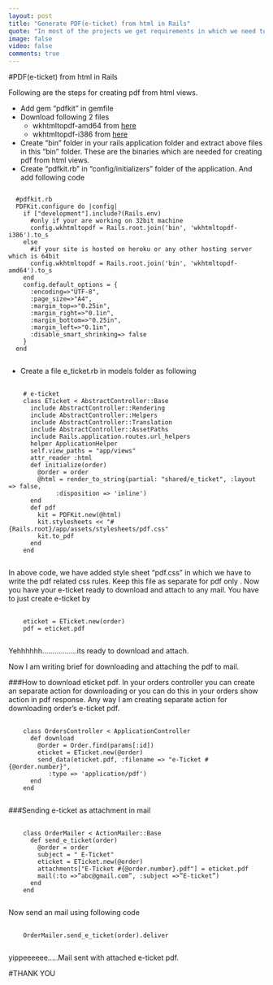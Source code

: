 ```yaml
---
layout: post
title: "Generate PDF(e-ticket) from html in Rails"
quote: "In most of the projects we get requirements in which we need to send an attachment or download PDFs for order’s e-ticket or any certificate kind of things. So here I have written a post  for how to create PDFs from html using “pdfkit” gem."
image: false
video: false
comments: true
---
```

#PDF(e-ticket) from html in Rails

Following are the steps for creating pdf from html views.

- Add gem “pdfkit” in gemfile
- Download following 2 files
  - wkhtmltopdf-amd64 from [here](http://code.google.com/p/wkhtmltopdf/downloads/detail?name=wkhtmltopdf-0.9.9-static-amd64.tar.bz2&can=2&q=)
  - wkhtmltopdf-i386 from [here]( http://code.google.com/p/wkhtmltopdf/downloads/detail?name=wkhtmltopdf-0.9.9-static-i386.tar.bz2&can=2&q=)
- Create “bin” folder in your rails application folder and extract above files in this “bin” folder. These are the binaries which are needed for creating  pdf from html views.
- Create “pdfkit.rb” in “config/initializers” folder of the application. And add following code
<pre>
<code class="ruby">
  #pdfkit.rb
  PDFKit.configure do |config|
    if ["development"].include?(Rails.env)
      #only if your are working on 32bit machine
      config.wkhtmltopdf = Rails.root.join('bin', 'wkhtmltopdf-i386').to_s
    else
      #if your site is hosted on heroku or any other hosting server which is 64bit
      config.wkhtmltopdf = Rails.root.join('bin', 'wkhtmltopdf-amd64').to_s
    end
    config.default_options = {
      :encoding=>"UTF-8",
      :page_size=>"A4",
      :margin_top=>"0.25in",
      :margin_right=>"0.1in",
      :margin_bottom=>"0.25in",
      :margin_left=>"0.1in",
      :disable_smart_shrinking=> false
    }
  end
  </code>
</pre>
- Create a file e_ticket.rb in models folder as following
<pre>
  <code class="ruby">
    # e-ticket
    class ETicket < AbstractController::Base
      include AbstractController::Rendering
      include AbstractController::Helpers
      include AbstractController::Translation
      include AbstractController::AssetPaths
      include Rails.application.routes.url_helpers
      helper ApplicationHelper
      self.view_paths = "app/views"
      attr_reader :html
      def initialize(order)
        @order = order
        @html = render_to_string(partial: "shared/e_ticket", :layout => false,
             :disposition => 'inline')
      end
      def pdf
        kit = PDFKit.new(@html)
        kit.stylesheets << "#{Rails.root}/app/assets/stylesheets/pdf.css"
        kit.to_pdf
      end
    end
  </code>
</pre>

In above code, we have added style sheet “pdf.css” in which we have to write the pdf related css rules. Keep this file as separate for pdf only .
Now you have your e-ticket ready to download and attach to any mail. You have to just create e-ticket by
<pre>
  <code class="ruby">
    eticket = ETicket.new(order)
    pdf = eticket.pdf
  </code>
</pre>

Yehhhhhh……………..its ready to download and attach.

Now I am writing brief for downloading and attaching the pdf to mail.

###How to download eticket pdf.
In your orders controller you can create an separate action for downloading or you can do this in your orders show action in pdf response. Any way I am creating separate action for downloading order’s e-ticket pdf.
<pre>
  <code class="ruby">
    class OrdersController < ApplicationController
      def download
        @order = Order.find(params[:id])
        eticket = ETicket.new(@order)
        send_data(eticket.pdf, :filename => "e-Ticket #{@order.number}",
           :type => 'application/pdf')
      end
    end
  </code>
</pre>
###Sending e-ticket as attachment in mail
<pre>
  <code class="ruby">
    class OrderMailer < ActionMailer::Base
      def send_e_ticket(order)
        @order = order
        subject = " E-Ticket"
        eticket = ETicket.new(@order)
        attachments["E-Ticket #{@order.number}.pdf"] = eticket.pdf
        mail(:to =>”abc@gmail.com”, :subject =>”E-ticket”)
      end
    end
  </code>
</pre>
Now send an mail using following code
<pre>
  <code class="ruby">
    OrderMailer.send_e_ticket(order).deliver
  </code>
</pre>

yippeeeeee…..Mail sent with attached e-ticket pdf.

#THANK YOU
